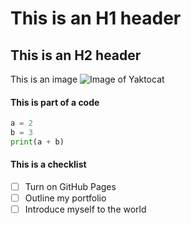 # This is an H1 header
## This is an H2 header

This is an image
![Image of Yaktocat](https://octodex.github.com/images/yaktocat.png)

#### This is part of a code
```python
a = 2
b = 3
print(a + b)
```

#### This is a checklist
- [ ] Turn on GitHub Pages
- [ ] Outline my portfolio
- [ ] Introduce myself to the world
